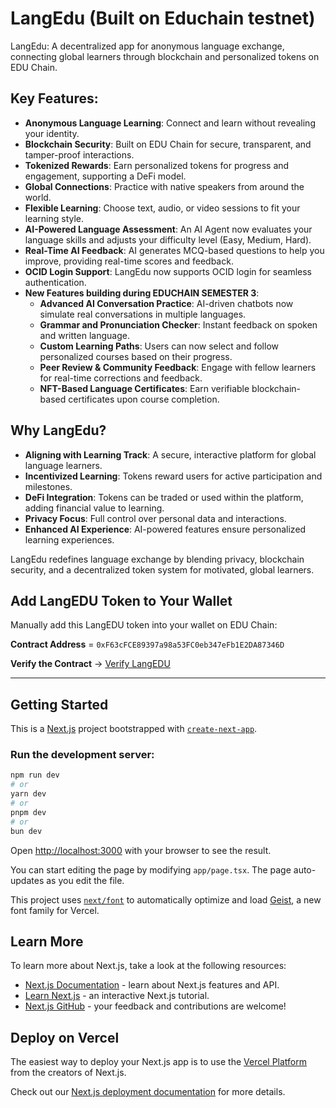 # LangEdu (Built on Educhain testnet)

LangEdu: A decentralized app for anonymous language exchange, connecting global learners through blockchain and personalized tokens on EDU Chain.

## Key Features:

- **Anonymous Language Learning**: Connect and learn without revealing your identity.
- **Blockchain Security**: Built on EDU Chain for secure, transparent, and tamper-proof interactions.
- **Tokenized Rewards**: Earn personalized tokens for progress and engagement, supporting a DeFi model.
- **Global Connections**: Practice with native speakers from around the world.
- **Flexible Learning**: Choose text, audio, or video sessions to fit your learning style.
- **AI-Powered Language Assessment**: An AI Agent now evaluates your language skills and adjusts your difficulty level (Easy, Medium, Hard).
- **Real-Time AI Feedback**: AI generates MCQ-based questions to help you improve, providing real-time scores and feedback.
- **OCID Login Support**: LangEdu now supports OCID login for seamless authentication.
- **New Features building during EDUCHAIN SEMESTER 3**:
  - **Advanced AI Conversation Practice**: AI-driven chatbots now simulate real conversations in multiple languages.
  - **Grammar and Pronunciation Checker**: Instant feedback on spoken and written language.
  - **Custom Learning Paths**: Users can now select and follow personalized courses based on their progress.
  - **Peer Review & Community Feedback**: Engage with fellow learners for real-time corrections and feedback.
  - **NFT-Based Language Certificates**: Earn verifiable blockchain-based certificates upon course completion.

## Why LangEdu?

- **Aligning with Learning Track**: A secure, interactive platform for global language learners.
- **Incentivized Learning**: Tokens reward users for active participation and milestones.
- **DeFi Integration**: Tokens can be traded or used within the platform, adding financial value to learning.
- **Privacy Focus**: Full control over personal data and interactions.
- **Enhanced AI Experience**: AI-powered features ensure personalized learning experiences.

LangEdu redefines language exchange by blending privacy, blockchain security, and a decentralized token system for motivated, global learners.

## Add LangEDU Token to Your Wallet

Manually add this LangEDU token into your wallet on EDU Chain:

**Contract Address** = `0xF63cFCE89397a98a53FC0eb347eFb1E2DA87346D`

**Verify the Contract** -> [Verify LangEDU](https://edu-chain-testnet.blockscout.com/token/0xF63cFCE89397a98a53FC0eb347eFb1E2DA87346D)

---

## Getting Started

This is a [Next.js](https://nextjs.org) project bootstrapped with [`create-next-app`](https://nextjs.org/docs/app/api-reference/cli/create-next-app).

### Run the development server:

```bash
npm run dev
# or
yarn dev
# or
pnpm dev
# or
bun dev
```

Open [http://localhost:3000](http://localhost:3000) with your browser to see the result.

You can start editing the page by modifying `app/page.tsx`. The page auto-updates as you edit the file.

This project uses [`next/font`](https://nextjs.org/docs/app/building-your-application/optimizing/fonts) to automatically optimize and load [Geist](https://vercel.com/font), a new font family for Vercel.

## Learn More

To learn more about Next.js, take a look at the following resources:

- [Next.js Documentation](https://nextjs.org/docs) - learn about Next.js features and API.
- [Learn Next.js](https://nextjs.org/learn) - an interactive Next.js tutorial.
- [Next.js GitHub](https://github.com/vercel/next.js) - your feedback and contributions are welcome!

## Deploy on Vercel

The easiest way to deploy your Next.js app is to use the [Vercel Platform](https://vercel.com/new?utm_medium=default-template\&filter=next.js\&utm_source=create-next-app\&utm_campaign=create-next-app-readme) from the creators of Next.js.

Check out our [Next.js deployment documentation](https://nextjs.org/docs/app/building-your-application/deploying) for more details.

